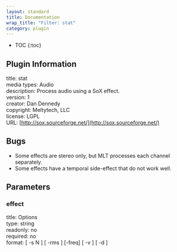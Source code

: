 ```yaml
---
layout: standard
title: Documentation
wrap_title: "Filter: stat"
category: plugin
---
```

* TOC
{:toc}

## Plugin Information

title: stat  
media types:
Audio  
description: Process audio using a SoX effect.  
version: 1  
creator: Dan Dennedy  
copyright: Meltytech, LLC  
license: LGPL  
URL: [http://sox.sourceforge.net/](http://sox.sourceforge.net/)  

## Bugs

* Some effects are stereo only, but MLT processes each channel separately.
* Some effects have a temporal side-effect that do not work well.


## Parameters

### effect

title: Options    
type: string  
readonly: no  
required: no  
format: [ -s N ] [ -rms ] [-freq] [ -v ] [ -d ]  

